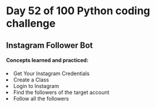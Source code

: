 <h1> Day 52 of 100 Python coding challenge </h1>
<h2>Instagram Follower Bot</h2>

<h4> Concepts learned and practiced: </h4>
<li>Get Your Instagram Credentials
<li>Create a Class
<li>Login to Instagram
<li>Find the followers of the target account
<li>Follow all the followers

